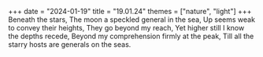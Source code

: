 +++
date = "2024-01-19"
title = "19.01.24"
themes = ["nature", "light"]
+++
Beneath the stars,
The moon a speckled general in the sea,
Up seems weak to convey their heights,
They go beyond my reach,
Yet higher still I know the depths recede,
Beyond my comprehension firmly at the peak,
Till all the starry hosts are generals on the seas.
